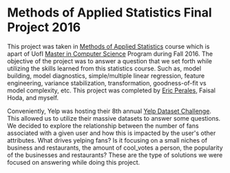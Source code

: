 # Methods of Applied Statistics Final Project 2016

This project was taken in [Methods of Applied Statistics](https://www.coursera.org/learn/stat-420/) course which is apart of UofI [Master in Computer Science](https://cs.illinois.edu/academics/graduate/professional-mcs-program/mcs-data-science-track) Program during Fall 2016. The objective of the project was to answer a question that we set forth while utilizing the skills learned from this statistics course. Such as, model building, model diagnostics, simple/multiple linear regression, feature engineering, variance stabilization, transformation, goodness-of-fit vs model complexity, etc. This project was completed by [Eric Perales](https://github.com/omarterp/), Faisal Hoda, and myself. 

Conveniently, Yelp was hosting their 8th annual [Yelp Dataset Challenge](https://www.yelp.com/dataset_challenge). This allowed us to utilize their massive datasets to answer some questions. We decided to explore the relationship between the number of fans associated with a given user and how this is impacted by the user's other attributes. What drives yelping fans? Is it focusing on a small niches of business and restaurants, the amount of cool_votes a person, the popularity of the businesses and restaurants? These are the type of solutions we were focused on answering while doing this project. 
